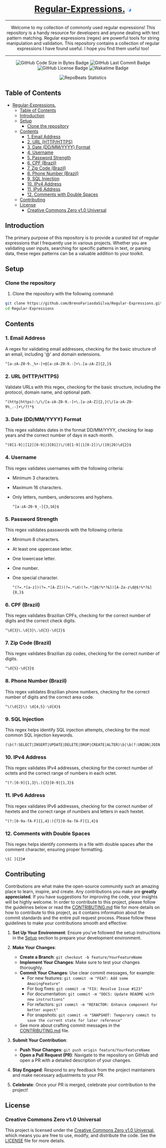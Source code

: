 <div align="center">
  
# [Regular-Expressions.](https://github.com/BrenoFariasdaSilva/Regular-Expressions) <img src="https://github.com/BrenoFariasdaSilva/Regular-Expressions/blob/main/.assets/Bash.svg"  width="3%" height="3%">

</div>

<div align="center">
  
---

Welcome to my collection of commonly used regular expressions! This repository is a handy resource for developers and anyone dealing with text pattern matching. Regular expressions (regex) are powerful tools for string manipulation and validation.
This repository contains a collection of regular expressions I have found useful. I hope you find them useful too!

---

</div>

<div align="center">

![GitHub Code Size in Bytes Badge](https://img.shields.io/github/languages/code-size/BrenoFariasdaSilva/Regular-Expressions)
![GitHub Last Commit Badge](https://img.shields.io/github/last-commit/BrenoFariasdaSilva/Regular-Expressions)
![GitHub License Badge](https://img.shields.io/github/license/BrenoFariasdaSilva/Regular-Expressions)
![Wakatime Badge](https://wakatime.com/badge/github/BrenoFariasdaSilva/Regular-Expressions.svg)

</div>

<div align="center">
  
![RepoBeats Statistics](https://repobeats.axiom.co/api/embed/682d293532f9df756a1a65514d8043fa551b454e.svg "Repobeats analytics image")

</div>

## Table of Contents
- [Regular-Expressions. ](#regular-expressions-)
  - [Table of Contents](#table-of-contents)
  - [Introduction](#introduction)
  - [Setup](#setup)
    - [Clone the repository](#clone-the-repository)
  - [Contents](#contents)
    - [1. Email Address](#1-email-address)
    - [2. URL (HTTP/HTTPS)](#2-url-httphttps)
    - [3. Date (DD/MM/YYYY) Format](#3-date-ddmmyyyy-format)
    - [4. Username](#4-username)
    - [5. Password Strength](#5-password-strength)
    - [6. CPF (Brazil)](#6-cpf-brazil)
    - [7. Zip Code (Brazil)](#7-zip-code-brazil)
    - [8. Phone Number (Brazil)](#8-phone-number-brazil)
    - [9. SQL Injection](#9-sql-injection)
    - [10. IPv4 Address](#10-ipv4-address)
    - [11. IPv6 Address](#11-ipv6-address)
    - [12. Comments with Double Spaces](#12-comments-with-double-spaces)
  - [Contributing](#contributing)
  - [License](#license)
    - [Creative Commons Zero v1.0 Universal](#creative-commons-zero-v10-universal)

## Introduction

The primary purpose of this repository is to provide a curated list of regular expressions that I frequently use in various projects. Whether you are validating user inputs, searching for specific patterns in text, or parsing data, these regex patterns can be a valuable addition to your toolkit.

## Setup

### Clone the repository

1. Clone the repository with the following command:

```bash
git clone https://github.com/BrenoFariasdaSilva/Regular-Expressions.git
cd Regular-Expressions
```

## Contents

### 1. Email Address

A regex for validating email addresses, checking for the basic structure of an email, including '@' and domain extensions.

  ```regex
  ^[a-zA-Z0-9._%+-]+@[a-zA-Z0-9.-]+\.[a-zA-Z]{2,}$
  ```

### 2. URL (HTTP/HTTPS)

Validate URLs with this regex, checking for the basic structure, including the protocol, domain name, and optional path.

  ```regex
  ^(http|https):\/\/[a-zA-Z0-9.-]+\.[a-zA-Z]{2,}(\/[a-zA-Z0-9%_.-]+\/?)*$
  ```

### 3. Date (DD/MM/YYYY) Format

This regex validates dates in the format DD/MM/YYYY, checking for leap years and the correct number of days in each month.

  ```regex
  ^(0[1-9]|[12][0-9]|3[01])\/(0[1-9]|1[0-2])\/(19|20)\d{2}$
  ```

### 4. Username

This regex validates usernames with the following criteria:

- Minimum 3 characters.
- Maximum 16 characters.
- Only letters, numbers, underscores and hyphens.

  ```regex
  ^[a-zA-Z0-9_-]{3,16}$
  ```

### 5. Password Strength

This regex validates passwords with the following criteria:

- Minimum 8 characters.
- At least one uppercase letter.
- One lowercase letter.
- One number.
- One special character.

  ```regex
  ^(?=.*[a-z])(?=.*[A-Z])(?=.*\d)(?=.*[@$!%*?&])[A-Za-z\d@$!%*?&]{8,}$
  ```

### 6. CPF (Brazil)

This regex validates Brazilian CPFs, checking for the correct number of digits and the correct check digits.

  ```regex
  ^\d{3}\.\d{3}\.\d{3}-\d{2}$
  ```

### 7. Zip Code (Brazil)

This regex validates Brazilian zip codes, checking for the correct number of digits.

  ```regex
  ^\d{5}-\d{3}$
  ```

### 8. Phone Number (Brazil)

This regex validates Brazilian phone numbers, checking for the correct number of digits and the correct area code.

  ```regex
  ^\(\d{2}\) \d{4,5}-\d{4}$
  ```

### 9. SQL Injection

This regex helps identify SQL injection attempts, checking for the most common SQL injection keywords.

  ```regex
  (\b(?:SELECT|INSERT|UPDATE|DELETE|DROP|CREATE|ALTER)\b|\b(?:UNION|JOIN|WHERE|FROM)\b|\b(?:AND|OR|NOT)\b)
  ```

### 10. IPv4 Address

This regex validates IPv4 addresses, checking for the correct number of octets and the correct range of numbers in each octet.

  ```regex
  ^(?:[0-9]{1,3}\.){3}[0-9]{1,3}$
  ```

### 11. IPv6 Address

This regex validates IPv6 addresses, checking for the correct number of hextets and the correct range of numbers and letters in each hextet.

  ```regex
  ^(?:[0-9a-fA-F]{1,4}:){7}[0-9a-fA-F]{1,4}$
  ```

### 12. Comments with Double Spaces

This regex helps identify comments in a file with double spaces after the comment character, ensuring proper formatting.

  ```regex
  \S[ ]{2}#
  ```

## Contributing

Contributions are what make the open-source community such an amazing place to learn, inspire, and create. Any contributions you make are **greatly appreciated**. If you have suggestions for improving the code, your insights will be highly welcome.
In order to contribute to this project, please follow the guidelines below or read the [CONTRIBUTING.md](CONTRIBUTING.md) file for more details on how to contribute to this project, as it contains information about the commit standards and the entire pull request process.
Please follow these guidelines to make your contributions smooth and effective:

1. **Set Up Your Environment**: Ensure you've followed the setup instructions in the [Setup](#setup) section to prepare your development environment.

2. **Make Your Changes**:
   - **Create a Branch**: `git checkout -b feature/YourFeatureName`
   - **Implement Your Changes**: Make sure to test your changes thoroughly.
   - **Commit Your Changes**: Use clear commit messages, for example:
     - For new features: `git commit -m "FEAT: Add some AmazingFeature"`
     - For bug fixes: `git commit -m "FIX: Resolve Issue #123"`
     - For documentation: `git commit -m "DOCS: Update README with new instructions"`
     - For refactors: `git commit -m "REFACTOR: Enhance component for better aspect"`
     - For snapshots: `git commit -m "SNAPSHOT: Temporary commit to save the current state for later reference"`
   - See more about crafting commit messages in the [CONTRIBUTING.md](CONTRIBUTING.md) file.

3. **Submit Your Contribution**:
   - **Push Your Changes**: `git push origin feature/YourFeatureName`
   - **Open a Pull Request (PR)**: Navigate to the repository on GitHub and open a PR with a detailed description of your changes.

4. **Stay Engaged**: Respond to any feedback from the project maintainers and make necessary adjustments to your PR.

5. **Celebrate**: Once your PR is merged, celebrate your contribution to the project!

## License

### Creative Commons Zero v1.0 Universal

This project is licensed under the [Creative Commons Zero v1.0 Universal](LICENSE), which means you are free to use, modify, and distribute the code. See the [LICENSE](LICENSE) file for more details.
